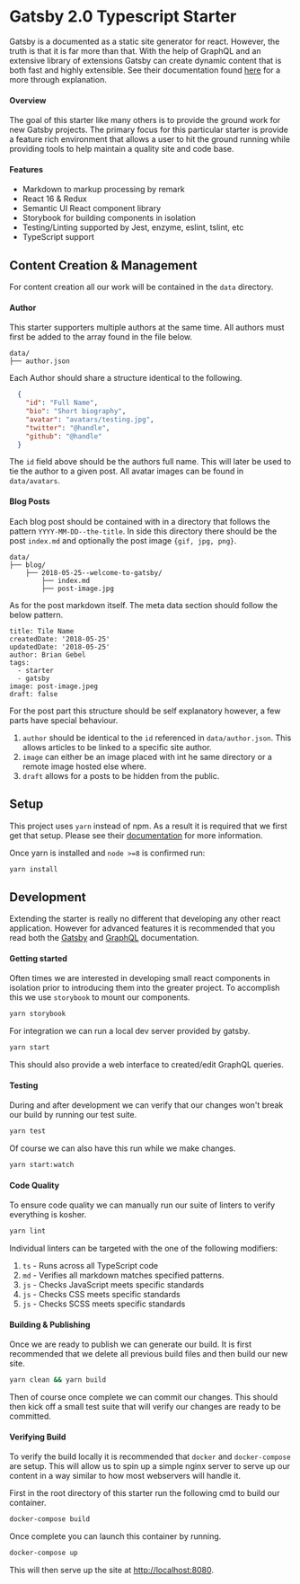 # Gatsby 2.0 Typescript Starter
Gatsby is a documented as a static site generator for react. However, the truth is that it is far more than that. With the help of GraphQL and an extensive library of extensions Gatsby can create dynamic content that is both fast and highly extensible. See their documentation found [here](https://www.gatsbyjs.org/docs/) for a more through explanation.

#### Overview
The goal of this starter like many others is to provide the ground work for new Gatsby projects. The primary focus for this particular starter is provide a feature rich environment that allows a user to hit the ground running while providing tools to help maintain a quality site and code base. 

#### Features
* Markdown to markup processing by remark
* React 16 & Redux
* Semantic UI React component library
* Storybook for building components in isolation
* Testing/Linting supported by Jest, enzyme, eslint, tslint, etc
* TypeScript support

## Content Creation & Management
For content creation all our work will be contained in the `data` directory.

#### Author
This starter supporters multiple authors at the same time. All authors must first be added to the array found in the file below.

```
data/
├── author.json
```
Each Author should share a structure identical to the following.
```json
  {
    "id": "Full Name",
    "bio": "Short biography",
    "avatar": "avatars/testing.jpg",
    "twitter": "@handle",
    "github": "@handle"
  }
```
The `id` field above should be the authors full name. This will later be used to tie the author to a given post. All avatar images can be found in `data/avatars`.

#### Blog Posts
Each blog post should be contained with in a directory that follows the pattern `YYYY-MM-DD--the-title`. In side this directory there should be the post `index.md` and optionally the post image `{gif, jpg, png}`.
```
data/
├── blog/
    ├── 2018-05-25--welcome-to-gatsby/
        ├── index.md
        ├── post-image.jpg
```
As for the post markdown itself. The meta data section should follow the below pattern.
```
title: Tile Name
createdDate: '2018-05-25'
updatedDate: '2018-05-25'
author: Brian Gebel
tags:
  - starter
  - gatsby
image: post-image.jpeg
draft: false
```
For the post part this structure should be self explanatory however, a few parts have special behaviour.
1. `author` should be identical to the `id` referenced in `data/author.json`. This allows articles to be linked to a specific site author.
2. `image` can either be an image placed with int he same directory or a remote image hosted else where.
3. `draft` allows for a posts to be hidden from the public.

## Setup
This project uses `yarn` instead of npm. As a result it is required that we first get that setup. Please see their [documentation](https://yarnpkg.com/lang/en/docs/install) for more information. 

Once yarn is installed and `node >=8` is confirmed run:
```bash
yarn install
```

## Development
Extending the starter is really no different that developing any other react application. However for advanced features it is recommended that you read both the [Gatsby](https://www.gatsbyjs.org/docs/) and [GraphQL](https://graphql.org/learn/) documentation.

#### Getting started
Often times we are interested in developing small react components in isolation prior to introducing them into the greater project. To accomplish this we use `storybook` to mount our components.
```bash
yarn storybook
```
For integration we can run a local dev server provided by gatsby. 
```bash
yarn start
```
This should also provide a web interface to created/edit GraphQL queries.

#### Testing
During and after development we can verify that our changes won't break our build by running our test suite.
```bash
yarn test
```
Of course we can also have this run while we make changes.
```bash
yarn start:watch
```
#### Code Quality
To ensure code quality we can manually run our suite of linters to verify everything is kosher.
```bash
yarn lint
```
Individual linters can be targeted with the one of the following modifiers:
1. `ts` - Runs across all TypeScript code
2. `md` - Verifies all markdown matches specified patterns.
3. `js` - Checks JavaScript meets specific standards
4. `js` - Checks CSS meets specific standards
5. `js` - Checks SCSS meets specific standards

#### Building & Publishing
Once we are ready to publish we can generate our build. It is first recommended that we delete all previous build files and then build our new site.
```bash
yarn clean && yarn build
```
Then of course once complete we can commit our changes. This should then kick off a small test suite that will verify our changes are ready to be committed.

#### Verifying Build
To verify the build locally it is recommended that `docker` and `docker-compose` are setup. This will allow us to spin up a simple nginx server to serve up our content in a way similar to how most webservers will handle it.

First in the root directory of this starter run the following cmd to build our container.
```bash
docker-compose build
``` 
Once complete you can launch this container by running.
```bash
docker-compose up
``` 
This will then serve up the site at [http://localhost:8080](http://localhost:8080).

